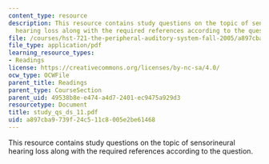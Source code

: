 ```yaml
---
content_type: resource
description: This resource contains study questions on the topic of sensorineural
  hearing loss along with the required references according to the question.
file: /courses/hst-721-the-peripheral-auditory-system-fall-2005/a897cba9739f24c511c8005e2be61468_study_qs_ds_11.pdf
file_type: application/pdf
learning_resource_types:
- Readings
license: https://creativecommons.org/licenses/by-nc-sa/4.0/
ocw_type: OCWFile
parent_title: Readings
parent_type: CourseSection
parent_uid: 49538b8e-e474-a4d7-2401-ec9475a929d3
resourcetype: Document
title: study_qs_ds_11.pdf
uid: a897cba9-739f-24c5-11c8-005e2be61468
---
```

This resource contains study questions on the topic of sensorineural hearing loss along with the required references according to the question.